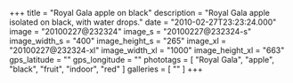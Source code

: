 +++
title = "Royal Gala apple on black"
description = "Royal Gala apple isolated on black, with water drops."
date = "2010-02-27T23:23:24.000"
image = "20100227@232324"
image_s = "20100227@232324-s"
image_width_s = "400"
image_height_s = "265"
image_xl = "20100227@232324-xl"
image_width_xl = "1000"
image_height_xl = "663"
gps_latitude = ""
gps_longitude = ""
phototags = [ "Royal Gala", "apple", "black", "fruit", "indoor", "red" ]
galleries = [ "" ]
+++
